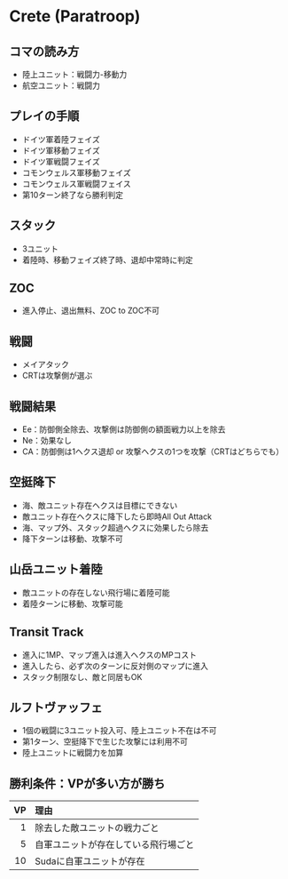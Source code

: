 # Crete (Paratroop)
## コマの読み方
- 陸上ユニット：戦闘力-移動力
- 航空ユニット：戦闘力
## プレイの手順
- ドイツ軍着陸フェイズ
- ドイツ軍移動フェイズ
- ドイツ軍戦闘フェイズ
- コモンウェルス軍移動フェイズ
- コモンウェルス軍戦闘フェイス
- 第10ターン終了なら勝利判定
## スタック
- 3ユニット
- 着陸時、移動フェイズ終了時、退却中常時に判定
## ZOC
- 進入停止、退出無料、ZOC to ZOC不可
## 戦闘
- メイアタック
- CRTは攻撃側が選ぶ
## 戦闘結果
- Ee：防御側全除去、攻撃側は防御側の額面戦力以上を除去
- Ne：効果なし
- CA：防御側は1ヘクス退却 or 攻撃ヘクスの1つを攻撃（CRTはどちらでも）
## 空挺降下
- 海、敵ユニット存在ヘクスは目標にできない
- 敵ユニット存在ヘクスに降下したら即時All Out Attack
- 海、マップ外、スタック超過ヘクスに効果したら除去
- 降下ターンは移動、攻撃不可
## 山岳ユニット着陸
- 敵ユニットの存在しない飛行場に着陸可能
- 着陸ターンに移動、攻撃可能
## Transit Track
- 進入に1MP、マップ進入は進入ヘクスのMPコスト
- 進入したら、必ず次のターンに反対側のマップに進入
- スタック制限なし、敵と同居もOK
## ルフトヴァッフェ
- 1個の戦闘に3ユニット投入可、陸上ユニット不在は不可
- 第1ターン、空挺降下で生じた攻撃には利用不可
- 陸上ユニットに戦闘力を加算
## 勝利条件：VPが多い方が勝ち
|VP|理由|
|-----:|:-----|
|1| 除去した敵ユニットの戦力ごと|
|5|自軍ユニットが存在している飛行場ごと|
|10|Sudaに自軍ユニットが存在|
